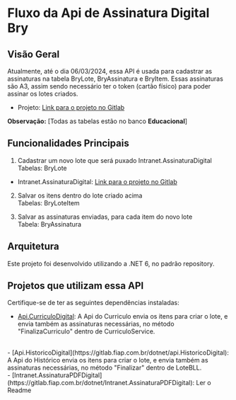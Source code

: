 # Fluxo da Api de Assinatura Digital Bry

## Visão Geral
Atualmente, até o dia 06/03/2024, essa API é usada para cadastrar as assinaturas na tabela BryLote, BryAssinatura e BryItem.
Essas assinaturas são A3, assim sendo necessário ter o token (cartão físico) para poder assinar os lotes criados.

- Projeto: [Link para o projeto no Gitlab](https://gitlab.fiap.com.br/dotnet/Api.AssinaturaDigitalBry)

**Observação:** [Todas as tabelas estão no banco **Educacional**]

## Funcionalidades Principais
1. Cadastrar um novo lote que será puxado Intranet.AssinaturaDigital
Tabelas: BryLote

- Intranet.AssinaturaDigital: [Link para o projeto no Gitlab](https://gitlab.fiap.com.br/dotnet/Api.AssinaturaDigitalBry)
    
2. Salvar os itens dentro do lote criado acima <br>
Tabelas: BryLoteItem

3. Salvar as assinaturas enviadas, para cada item do novo lote <br>
Tabela: BryAssinatura

## Arquitetura
Este projeto foi desenvolvido utilizando a .NET 6, no padrão repository.

## Projetos que utilizam essa API
Certifique-se de ter as seguintes dependências instaladas:

- [Api.CurriculoDigital](https://gitlab.fiap.com.br/dotnet/api.curriculodigital): A Api do Curriculo envia os itens para criar o lote, e envia também as assinaturas necessárias, no método "FinalizaCurriculo" dentro de CurriculoService.
<br>
- [Api.HistoricoDigital](https://gitlab.fiap.com.br/dotnet/api.HistoricoDigital): A Api do Histórico envia os itens para criar o lote, e envia também as assinaturas necessárias, no método "Finalizar" dentro de LoteBLL.
<br>
- [Intranet.AssinaturaPDFDigital](https://gitlab.fiap.com.br/dotnet/Intranet.AssinaturaPDFDigital): Ler o Readme